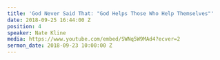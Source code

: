 ```yaml
---
title: 'God Never Said That: "God Helps Those Who Help Themselves"'
date: 2018-09-25 16:44:00 Z
position: 4
speaker: Nate Kline
media: https://www.youtube.com/embed/SWNq5W9MAd4?ecver=2
sermon_date: 2018-09-23 10:00:00 Z
---
```


